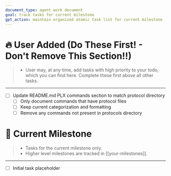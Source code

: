 ```yaml
---
document_type: agent work document
goal: track tasks for current milestone
gpt_action: maintain organized atomic task list for current milestone
---
```


# 🔥 User Added (Do These First! - Don't Remove This Section!!)
> - User may, at any time, add tasks with high priority to your todo, which you can find here. Complete these first above all other tasks.
---
- [ ] Update README.md PLX commands section to match protocol directory
  - [ ] Only document commands that have protocol files
  - [ ] Keep current categorization and formatting
  - [ ] Remove any commands not present in protocols directory

# 🚀 Current Milestone
> - Tasks for the current milestone only.
> - Higher level milestones are tracked in [[your-milestones]].
---
- [ ] Initial task placeholder

<!--
# ✅ Completed Milestone
> - Completed tasks of a previously completed milestone for agent personal reference and context refresh.
---
- [X] Initial completed task placeholder

# ✅ Another Completed Milestone
> - Completed tasks of a previously completed milestone for agent personal reference and context refresh.
---
- [X] Initial completed task placeholder
-->